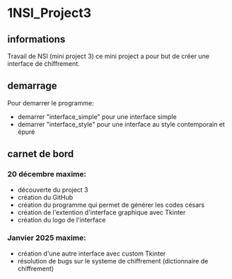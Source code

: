 # 1NSI_Project3
## informations
Travail de NSI (mini project 3)
ce mini project a pour but de créer une interface de chiffrement.

## demarrage
Pour demarrer le programme:
- demarrer "interface_simple" pour une interface simple
- demarrer "interface_style" pour une interface au style contemporain et épuré


## carnet de bord
### 20 décembre maxime:
- découverte du project 3
- création du GitHub
- création du programme qui permet de générer les codes césars
- création de l'extention d'interface graphique avec Tkinter
- création du logo de l'interface


### Janvier 2025 maxime:
- création d'une autre interface avec custom Tkinter
- résolution de bugs sur le systeme de chiffrement (dictionnaire de chiffrement)
